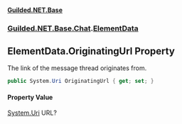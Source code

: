 
#### [Guilded.NET.Base](index 'index')
### [Guilded.NET.Base.Chat](index#Guilded_NET_Base_Chat 'Guilded.NET.Base.Chat').[ElementData](ElementData 'Guilded.NET.Base.Chat.ElementData')
## ElementData.OriginatingUrl Property
The link of the message thread originates from.  
```csharp
public System.Uri OriginatingUrl { get; set; }
```

#### Property Value
[System.Uri](https://docs.microsoft.com/en-us/dotnet/api/System.Uri 'System.Uri')
URL?
